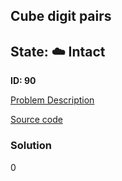 ## Cube digit pairs

## State: :cloud: **Intact**

**ID: 90**

[Problem Description](https://projecteuler.net/problem=90)

[Source code](main.cpp)

### Solution
0